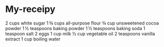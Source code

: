 # My-receipy
2 cups white sugar
1 ¾ cups all-purpose flour
¾ cup unsweetened cocoa powder
1 ½ teaspoons baking powder
1 ½ teaspoons baking soda
1 teaspoon salt
2 eggs
1 cup milk
½ cup vegetable oil
2 teaspoons vanilla extract
1 cup boiling water
